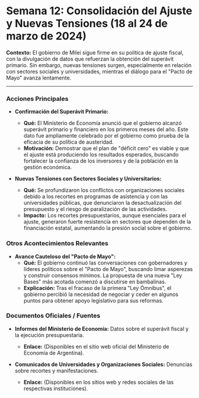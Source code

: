 # Semana 12: Consolidación del Ajuste y Nuevas Tensiones (18 al 24 de marzo de 2024)

**Contexto:** El gobierno de Milei sigue firme en su política de ajuste fiscal, con la divulgación de datos que refuerzan la obtención del superávit primario. Sin embargo, nuevas tensiones surgen, especialmente en relación con sectores sociales y universidades, mientras el diálogo para el "Pacto de Mayo" avanza lentamente.

---

### Acciones Principales

*   **Confirmación del Superávit Primario:**
    *   **Qué:** El Ministerio de Economía anunció que el gobierno alcanzó superávit primario y financiero en los primeros meses del año. Este dato fue ampliamente celebrado por el gobierno como prueba de la eficacia de su política de austeridad.
    *   **Motivación:** Demostrar que el plan de "déficit cero" es viable y que el ajuste está produciendo los resultados esperados, buscando fortalecer la confianza de los inversores y de la población en la gestión económica.

*   **Nuevas Tensiones con Sectores Sociales y Universitarios:**
    *   **Qué:** Se profundizaron los conflictos con organizaciones sociales debido a los recortes en programas de asistencia y con las universidades públicas, que denunciaron la desactualización del presupuesto y el riesgo de paralización de las actividades.
    *   **Impacto:** Los recortes presupuestarios, aunque esenciales para el ajuste, generaron fuerte resistencia en sectores que dependen de la financiación estatal, aumentando la presión social sobre el gobierno.

### Otros Acontecimientos Relevantes

*   **Avance Cauteloso del "Pacto de Mayo":**
    *   **Qué:** El gobierno continuó las conversaciones con gobernadores y líderes políticos sobre el "Pacto de Mayo", buscando limar asperezas y construir consensos mínimos. La propuesta de una nueva "Ley Bases" más acotada comenzó a discutirse en bambalinas.
    *   **Explicación:** Tras el fracaso de la primera "Ley Ómnibus", el gobierno percibió la necesidad de negociar y ceder en algunos puntos para obtener apoyo legislativo para sus reformas.

### Documentos Oficiales / Fuentes

*   **Informes del Ministerio de Economía:** Datos sobre el superávit fiscal y la ejecución presupuestaria.
    *   **Enlace:** (Disponibles en el sitio web oficial del Ministerio de Economía de Argentina).

*   **Comunicados de Universidades y Organizaciones Sociales:** Denuncias sobre recortes y manifestaciones.
    *   **Enlace:** (Disponibles en los sitios web y redes sociales de las respectivas instituciones).
